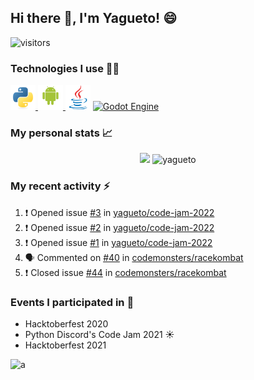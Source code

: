 ## Hi there 👋, I'm Yagueto! 😄


![visitors](https://visitor-badge-reloaded.herokuapp.com/badge?page_id=yagueto_fina&style=for-the-badge)

### Technologies I use 👨‍💻

<p align="left"> 
<a href="https://www.python.org" target="_blank"><img src="https://raw.githubusercontent.com/devicons/devicon/master/icons/python/python-original.svg" alt="python" width="40" height="40"/> </a> 
<a href="https://developer.android.com" target="_blank"> <img src="https://raw.githubusercontent.com/devicons/devicon/master/icons/android/android-original-wordmark.svg" alt="android" width="40" height="40"/> </a>
<a href="https://www.java.com" target="_blank"><img src="https://raw.githubusercontent.com/devicons/devicon/master/icons/java/java-original.svg" alt="java" width="40" height="40"/></a>
<a href="https://www.godotengine.org" target="_blank"><img src="https://cdn.jsdelivr.net/gh/devicons/devicon/icons/godot/godot-original.svg" alt="Godot Engine" width="40" height="40"/> </a>

### My personal stats 📈
<div align="center"> 
  <a>
    <img src=https://github-readme-stats.vercel.app/api?username=yagueto&count_private=true&show_icons=true width=50%></img>
  </a>
  <img src="https://github-readme-streak-stats.herokuapp.com/?user=yagueto" alt="yagueto" width=49% />
</div>


### My recent activity ⚡

  <!--START_SECTION:activity-->
1. ❗️ Opened issue [#3](https://github.com/yagueto/code-jam-2022/issues/3) in [yagueto/code-jam-2022](https://github.com/yagueto/code-jam-2022)
2. ❗️ Opened issue [#2](https://github.com/yagueto/code-jam-2022/issues/2) in [yagueto/code-jam-2022](https://github.com/yagueto/code-jam-2022)
3. ❗️ Opened issue [#1](https://github.com/yagueto/code-jam-2022/issues/1) in [yagueto/code-jam-2022](https://github.com/yagueto/code-jam-2022)
4. 🗣 Commented on [#40](https://github.com/codemonsters/racekombat/issues/40) in [codemonsters/racekombat](https://github.com/codemonsters/racekombat)
5. ❗️ Closed issue [#44](https://github.com/codemonsters/racekombat/issues/44) in [codemonsters/racekombat](https://github.com/codemonsters/racekombat)
  <!--END_SECTION:activity-->
  

### Events I participated in 📆

- Hacktoberfest 2020
- Python Discord's Code Jam 2021 ☀️
- Hacktoberfest 2021

![a](https://api.countapi.xyz/hit/yaguetogithub/profile?img)

